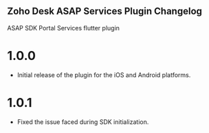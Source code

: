 ## Zoho Desk ASAP Services Plugin Changelog

ASAP SDK Portal Services flutter plugin

# 1.0.0

- Initial release of the plugin for the iOS and Android platforms.

# 1.0.1

- Fixed the issue faced during SDK initialization.